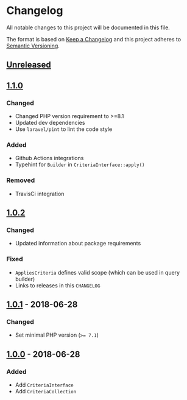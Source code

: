 # Changelog
All notable changes to this project will be documented in this file.

The format is based on [Keep a Changelog](http://keepachangelog.com/en/1.0.0/)
and this project adheres to [Semantic Versioning](http://semver.org/spec/v2.0.0.html).

## [Unreleased]

## [1.1.0]
### Changed
- Changed PHP version requirement to >=8.1
- Updated dev dependencies
- Use `laravel/pint` to lint the code style
### Added
- Github Actions integrations
- Typehint for `Builder` in `CriteriaInterface::apply()`
### Removed
- TravisCi integration

## [1.0.2]
### Changed
- Updated information about package requirements
### Fixed
- `AppliesCriteria` defines valid scope (which can be used in query builder)
- Links to releases in this `CHANGELOG`

## [1.0.1] - 2018-06-28
### Changed
- Set minimal PHP version (`>= 7.1`)

## [1.0.0] - 2018-06-28
### Added
- Add `CriteriaInterface`
- Add `CriteriaCollection`

[Unreleased]: https://github.com/baethon/laravel-criteria/compare/1.1.0...HEAD
[1.1.0]: https://github.com/baethon/laravel-criteria/compare/1.0.2...1.1.0
[1.0.2]: https://github.com/baethon/laravel-criteria/compare/1.0.1...1.0.2
[1.0.1]: https://github.com/olivierlacan/keep-a-changelog/compare/1.0.0...1.0.1
[1.0.0]: https://github.com/olivierlacan/keep-a-changelog/compare/c08816b...1.0.0
